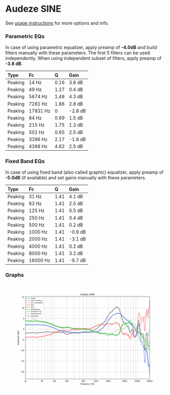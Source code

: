 # Audeze SINE
See [usage instructions](https://github.com/jaakkopasanen/AutoEq#usage) for more options and info.

### Parametric EQs
In case of using parametric equalizer, apply preamp of **-4.0dB** and build filters manually
with these parameters. The first 5 filters can be used independently.
When using independent subset of filters, apply preamp of **-3.8 dB**.

| Type    | Fc       |    Q | Gain    |
|:--------|:---------|:-----|:--------|
| Peaking | 14 Hz    | 0.16 | 3.8 dB  |
| Peaking | 49 Hz    | 1.27 | 0.4 dB  |
| Peaking | 5674 Hz  | 1.48 | 4.3 dB  |
| Peaking | 7281 Hz  | 1.86 | 2.8 dB  |
| Peaking | 17831 Hz | 0    | -2.8 dB |
| Peaking | 84 Hz    | 0.69 | 1.5 dB  |
| Peaking | 215 Hz   | 1.75 | 1.3 dB  |
| Peaking | 501 Hz   | 0.65 | 2.5 dB  |
| Peaking | 3396 Hz  | 2.17 | -1.8 dB |
| Peaking | 4388 Hz  | 4.62 | 2.5 dB  |

### Fixed Band EQs
In case of using fixed band (also called graphic) equalizer, apply preamp of **-5.0dB**
(if available) and set gains manually with these parameters.

| Type    | Fc       |    Q | Gain    |
|:--------|:---------|:-----|:--------|
| Peaking | 31 Hz    | 1.41 | 4.1 dB  |
| Peaking | 63 Hz    | 1.41 | 2.5 dB  |
| Peaking | 125 Hz   | 1.41 | 0.5 dB  |
| Peaking | 250 Hz   | 1.41 | 0.4 dB  |
| Peaking | 500 Hz   | 1.41 | 0.2 dB  |
| Peaking | 1000 Hz  | 1.41 | -0.9 dB |
| Peaking | 2000 Hz  | 1.41 | -3.1 dB |
| Peaking | 4000 Hz  | 1.41 | 0.2 dB  |
| Peaking | 8000 Hz  | 1.41 | 3.2 dB  |
| Peaking | 16000 Hz | 1.41 | -9.7 dB |

### Graphs
![](./Audeze%20SINE.png)
